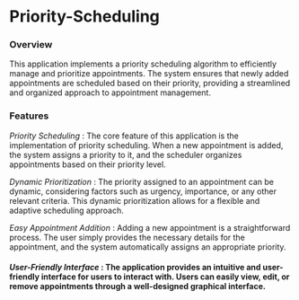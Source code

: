 #     Priority-Scheduling

###     Overview
This application implements a priority scheduling algorithm to efficiently manage and prioritize appointments. The system ensures that newly added appointments are scheduled         based on their priority, providing a streamlined and organized approach to appointment management.

###     Features
*Priority Scheduling* : The core feature of this application is the implementation of priority scheduling. When a new appointment is added, the system assigns a priority to it, and                           the scheduler organizes appointments based on their priority level.

*Dynamic Prioritization* : The priority assigned to an appointment can be dynamic, considering factors such as urgency, importance, or any other relevant criteria. This dynamic                                  prioritization allows for a flexible and adaptive scheduling approach.

*Easy Appointment Addition* : Adding a new appointment is a straightforward process. The user simply provides the necessary details for the appointment, and the system automatically                                assigns an appropriate priority.

#### *User-Friendly Interface* : The application provides an intuitive and user-friendly interface for users to interact with. Users can easily view, edit, or remove appointments through                              a well-designed graphical interface.
